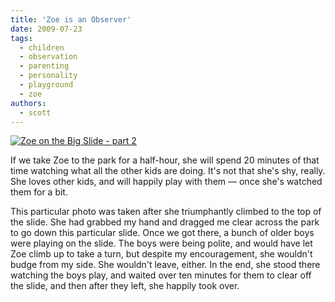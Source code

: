 ```yaml
---
title: 'Zoe is an Observer'
date: 2009-07-23
tags:
  - children
  - observation
  - parenting
  - personality
  - playground
  - zoe
authors:
  - scott
---
```


[![Zoe on the Big Slide - part 2](/images/3417999231_07d29030a3.jpg)](http://www.flickr.com/photos/spaceninja/3417999231/)

If we take Zoe to the park for a half-hour, she will spend 20 minutes of that time watching what all the other kids are doing. It's not that she's shy, really. She loves other kids, and will happily play with them — once she's watched them for a bit.

This particular photo was taken after she triumphantly climbed to the top of the slide. She had grabbed my hand and dragged me clear across the park to go down this particular slide. Once we got there, a bunch of older boys were playing on the slide. The boys were being polite, and would have let Zoe climb up to take a turn, but despite my encouragement, she wouldn't budge from my side. She wouldn't leave, either. In the end, she stood there watching the boys play, and waited over ten minutes for them to clear off the slide, and then after they left, she happily took over.
